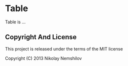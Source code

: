 # Table

Table is ...


## Copyright And License

This project is released under the terms of the MIT license

Copyright (C) 2013 Nikolay Nemshilov